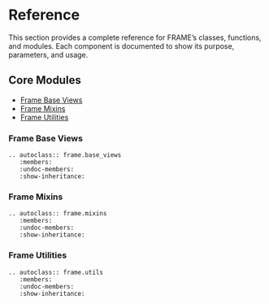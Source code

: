 # Reference

This section provides a complete reference for FRAME’s classes, functions, and modules. Each component is documented to show its purpose, parameters, and usage.

## Core Modules

- [Frame Base Views](#frame-base-views)
- [Frame Mixins](#frame-mixins)
- [Frame Utilities](#frame-utilities)

### Frame Base Views

```{eval-rst}
.. autoclass:: frame.base_views
   :members:
   :undoc-members:
   :show-inheritance:
```

### Frame Mixins

```{eval-rst}
.. autoclass:: frame.mixins
   :members:
   :undoc-members:
   :show-inheritance:
```

### Frame Utilities

```{eval-rst}
.. autoclass:: frame.utils
   :members:
   :undoc-members:
   :show-inheritance:
```

